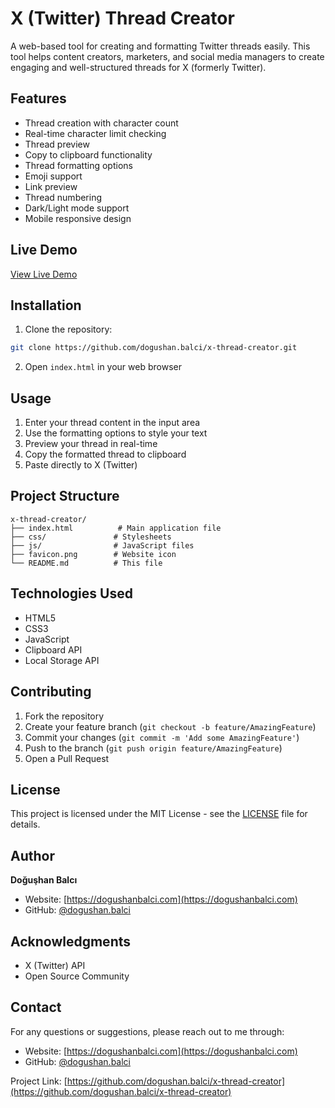 # X (Twitter) Thread Creator

A web-based tool for creating and formatting Twitter threads easily. This tool helps content creators, marketers, and social media managers to create engaging and well-structured threads for X (formerly Twitter).

## Features

- Thread creation with character count
- Real-time character limit checking
- Thread preview
- Copy to clipboard functionality
- Thread formatting options
- Emoji support
- Link preview
- Thread numbering
- Dark/Light mode support
- Mobile responsive design

## Live Demo

[View Live Demo](https://dogushanbalci.com/tools/x-thread-creator/)

## Installation

1. Clone the repository:
```bash
git clone https://github.com/dogushan.balci/x-thread-creator.git
```

2. Open `index.html` in your web browser

## Usage

1. Enter your thread content in the input area
2. Use the formatting options to style your text
3. Preview your thread in real-time
4. Copy the formatted thread to clipboard
5. Paste directly to X (Twitter)

## Project Structure

```
x-thread-creator/
├── index.html          # Main application file
├── css/               # Stylesheets
├── js/                # JavaScript files
├── favicon.png        # Website icon
└── README.md          # This file
```

## Technologies Used

- HTML5
- CSS3
- JavaScript
- Clipboard API
- Local Storage API

## Contributing

1. Fork the repository
2. Create your feature branch (`git checkout -b feature/AmazingFeature`)
3. Commit your changes (`git commit -m 'Add some AmazingFeature'`)
4. Push to the branch (`git push origin feature/AmazingFeature`)
5. Open a Pull Request

## License

This project is licensed under the MIT License - see the [LICENSE](LICENSE) file for details.

## Author

**Doğuşhan Balcı**
- Website: [https://dogushanbalci.com](https://dogushanbalci.com)
- GitHub: [@dogushan.balci](https://github.com/dogushan.balci)

## Acknowledgments

- X (Twitter) API
- Open Source Community

## Contact

For any questions or suggestions, please reach out to me through:
- Website: [https://dogushanbalci.com](https://dogushanbalci.com)
- GitHub: [@dogushan.balci](https://github.com/dogushan.balci)

Project Link: [https://github.com/dogushan.balci/x-thread-creator](https://github.com/dogushan.balci/x-thread-creator) 